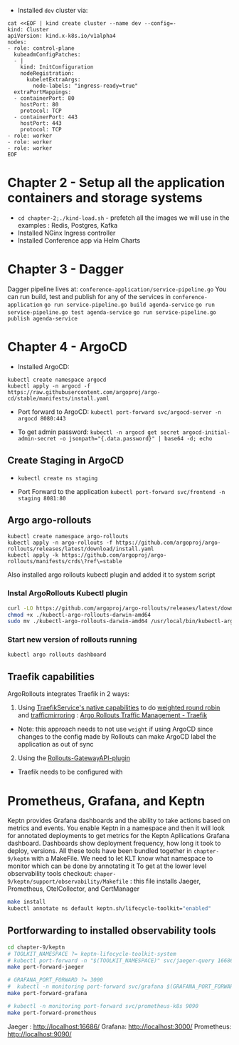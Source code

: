 - Installed `dev` cluster via:

```
cat <<EOF | kind create cluster --name dev --config=-
kind: Cluster
apiVersion: kind.x-k8s.io/v1alpha4
nodes:
- role: control-plane
  kubeadmConfigPatches:
  - |
    kind: InitConfiguration
    nodeRegistration:
      kubeletExtraArgs:
        node-labels: "ingress-ready=true"
  extraPortMappings:
  - containerPort: 80
    hostPort: 80
    protocol: TCP
  - containerPort: 443
    hostPort: 443
    protocol: TCP
- role: worker
- role: worker
- role: worker
EOF
```

# Chapter 2 - Setup all the application containers and storage systems

- `cd chapter-2;./kind-load.sh` - prefetch all the images we will use in the examples : Redis, Postgres, Kafka
- Installed NGinx Ingress controller
- Installed Conference app via Helm Charts

# Chapter 3 - Dagger

Dagger pipeline lives at: `conference-application/service-pipeline.go`
You can run build, test and publish for any of the services in `conference-application`
`go run service-pipeline.go build agenda-service`
`go run service-pipeline.go test agenda-service`
`go run service-pipeline.go publish agenda-service`

# Chapter 4 - ArgoCD

- Installed ArgoCD:

```
kubectl create namespace argocd
kubectl apply -n argocd -f https://raw.githubusercontent.com/argoproj/argo-cd/stable/manifests/install.yaml
```

- Port forward to ArgoCD:
  `kubectl port-forward svc/argocd-server -n argocd 8080:443`

- To get admin password:
  `kubectl -n argocd get secret argocd-initial-admin-secret -o jsonpath="{.data.password}" | base64 -d; echo`

## Create Staging in ArgoCD

- `kubectl create ns staging`

- Port Forward to the application `kubectl port-forward svc/frontend -n staging 8081:80`

## Argo argo-rollouts

```
kubectl create namespace argo-rollouts
kubectl apply -n argo-rollouts -f https://github.com/argoproj/argo-rollouts/releases/latest/download/install.yaml
kubectl apply -k https://github.com/argoproj/argo-rollouts/manifests/crds\?ref\=stable
```

Also installed argo rollouts kubectl plugin and added it to system script

### Instal ArgoRollouts Kubectl plugin

```bash
curl -LO https://github.com/argoproj/argo-rollouts/releases/latest/download/kubectl-argo-rollouts-darwin-amd64
chmod +x ./kubectl-argo-rollouts-darwin-amd64
sudo mv ./kubectl-argo-rollouts-darwin-amd64 /usr/local/bin/kubectl-argo-rollouts
```

### Start new version of rollouts running

```bash
kubectl argo rollouts dashboard
```

## Traefik capabilities

ArgoRollouts integrates Traefik in 2 ways:

1. Using [TraefikService's native capabilities](https://doc.traefik.io/traefik/routing/providers/kubernetes-crd/#kind-traefikservice) to do [weighted round robin](https://doc.traefik.io/traefik/routing/providers/kubernetes-crd/#weighted-round-robin) and [trafficmirroring](https://doc.traefik.io/traefik/routing/providers/kubernetes-crd/#mirroring) : [Argo Rollouts Traffic Management - Traefik](https://argoproj.github.io/argo-rollouts/features/traffic-management/traefik/)

- Note: this approach needs to not use `weight` if using ArgoCD since changes to the config made by Rollouts can make ArgoCD label the application as out of sync

2. Using the [Rollouts-GatewayAPI-plugin](https://github.com/argoproj-labs/rollouts-plugin-trafficrouter-gatewayapi/tree/main/examples/traefik)

- Traefik needs to be configured with

# Prometheus, Grafana, and Keptn

Keptn provides Grafana dashboards and the ability to take actions based on metrics and events. You enable Keptn in a namespace and then it will look for annotated deployments to get metrics for the Keptn Apllications Grafana dashboard. Dashboards show deployment frequency, how long it took to deploy, versions.
All these tools have been bundled together in `chapter-9/keptn` with a MakeFile. We need to let KLT know what namespace to monitor which can be done by annotating it
To get at the lower level observability tools checkout: `chaper-9/keptn/support/observability/Makefile` : this file installs Jaeger, Prometheus, OtelCollector, and CertManager

```bash
make install
kubectl annotate ns default keptn.sh/lifecycle-toolkit="enabled"
```

## Portforwarding to installed observability tools

```bash
cd chapter-9/keptn
# TOOLKIT_NAMESPACE ?= keptn-lifecycle-toolkit-system
# kubectl port-forward -n "$(TOOLKIT_NAMESPACE)" svc/jaeger-query 16686
make port-forward-jaeger

# GRAFANA_PORT_FORWARD ?= 3000
#  kubectl -n monitoring port-forward svc/grafana $(GRAFANA_PORT_FORWARD):3000
make port-forward-grafana

# kubectl -n monitoring port-forward svc/prometheus-k8s 9090
make port-forward-prometheus

```

Jaeger : [http://localhost:16686/](http://localhost:16686/)
Grafana: [http://localhost:3000/](http://localhost:3000/)
Prometheus: [http://localhost:9090/](http://localhost:9090/)
